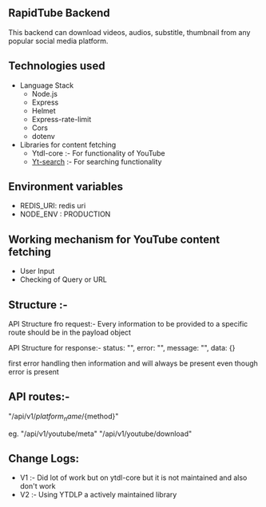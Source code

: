 ## RapidTube Backend

This backend can download videos, audios, substitle, thumbnail from any popular social media platform.

## Technologies used

- Language Stack
  - Node.js
  - Express
  - Helmet
  - Express-rate-limit
  - Cors
  - dotenv
- Libraries for content fetching
  - Ytdl-core :- For functionality of YouTube
  - [Yt-search](https://www.npmjs.com/package/yt-search) :- For searching functionality

## Environment variables
- REDIS_URI: redis uri
- NODE_ENV : PRODUCTION

## Working mechanism for YouTube content fetching

- User Input
- Checking of Query or URL

## Structure :-

API Structure fro request:-
Every information to be provided to a specific route should be in the payload object

API Structure for response:-
status: "",
error: "",
message: "",
data: {}

first error handling then information and will always be present even though error is present

## API routes:-

"/api/v1/${platform_name}/${method}"

eg. "/api/v1/youtube/meta"
"/api/v1/youtube/download"

## Change Logs:

- V1 :- Did lot of work but on ytdl-core but it is not maintained and also don't work
- V2 :- Using YTDLP a actively maintained library
